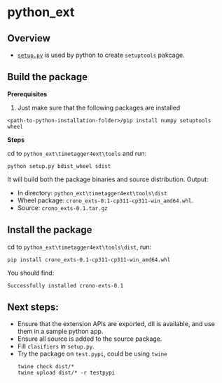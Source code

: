 # python_ext

## Overview
- [`setup.py`](./timetagger4ext/tools/setup.py) is used by python to create `setuptools` pakcage.

## Build the package
**Prerequisites**

1. Just make sure that the following packages are installed
```
<path-to-python-installation-folder>/pip install numpy setuptools wheel
```

**Steps**

cd to `python_ext\timetagger4ext\tools` and run:
```
python setup.py bdist_wheel sdist
```

It will build both the package binaries and source distribution.
Output:
- In directory: `python_ext\timetagger4ext\tools\dist`
- Wheel package: `crono_exts-0.1-cp311-cp311-win_amd64.whl`.
- Source: `crono_exts-0.1.tar.gz`

## Install the package 
cd to `python_ext\timetagger4ext\tools\dist`, run:
```
pip install crono_exts-0.1-cp311-cp311-win_amd64.whl
```
You should find:
```
Successfully installed crono-exts-0.1
```
## Next steps:
- Ensure that the extension APIs are exported, dll is available, and use them in a sample python app.
- Ensure all source is added to the source package.
- Fill `clasifiers` in `setup.py`.
- Try the package on `test.pypi`, could be using `twine`
  ```
  twine check dist/*
  twine upload dist/* -r testpypi
  ```
